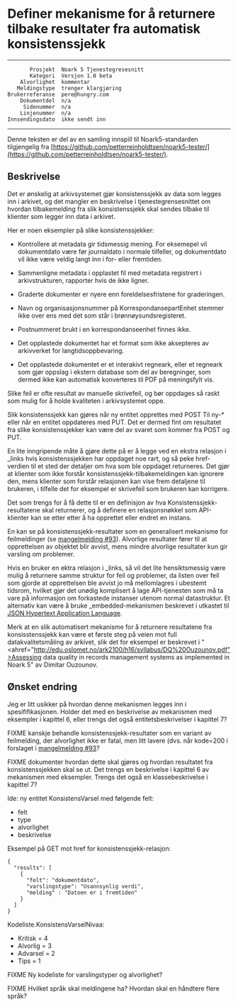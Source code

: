 Definer mekanisme for å returnere tilbake resultater fra automatisk konsistenssjekk
===================================================================================

 ------------------  ---------------------------------
           Prosjekt  Noark 5 Tjenestegresesnitt
           Kategori  Versjon 1.0 beta
        Alvorlighet  kommentar
       Meldingstype  trenger klargjøring
    Brukerreferanse  pere@hungry.com
        Dokumentdel  n/a
         Sidenummer  n/a
        Linjenummer  n/a
    Innsendingsdato  ikke sendt inn
 ------------------  ---------------------------------

Denne teksten er del av en samling innspill til Noark5-standarden
tilgjengelig fra
[https://github.com/petterreinholdtsen/noark5-tester/](https://github.com/petterreinholdtsen/noark5-tester/).

Beskrivelse
-----------

Det er ønskelig at arkivsystemet gjør konsistenssjekk av data som
legges inn i arkivet, og det mangler en beskrivelse i
tjenestegrensesnittet om hvordan tilbakemelding fra slik
konsistenssjekk skal sendes tilbake til klienter som legger inn data i
arkivet.

Her er noen eksempler på slike konsistenssjekker:

 * Kontrollere at metadata gir tidsmessig mening.  For eksemepel vil
   dokumentdato være før journaldato i normale tilfeller, og
   dokumentdato vil ikke være veldig langt inn i for- eller fremtiden.

 * Sammenligne metadata i opplastet fil med metadata registrert i
   arkivstrukturen, rapporter hvis de ikke ligner.

 * Graderte dokumenter er nyere enn foreldelsesfristene for
   graderingen.

 * Navn og organisasjonsnummer på KorrespondansepartEnhet stemmer ikke
   over ens med det som står i brønnøysundsregisteret.

 * Postnummeret brukt i en korrespondanseenhet finnes ikke.

 * Det opplastede dokumentet har et format som ikke aksepteres av
   arkivverket for langtidsoppbevaring.

 * Det opplastede dokumentet er et interakivt regneark, eller et
   regneark som gjør oppslag i ekstern database som del av
   beregninger, som dermed ikke kan automatisk konverteres til PDF på
   meningsfylt vis.

Slike feil er ofte resultat av manuelle skrivefeil, og bør oppdages så
raskt som mulig for å holde kvaliteten i arkivsystemet oppe.

Slik konsistenssjekk kan gjøres når ny entitet opprettes med POST Til
ny-* eller når en entitet oppdateres med PUT.  Det er dermed fint om
resultatet fra slike konsistenssjekker kan være del av svaret som
kommer fra POST og PUT.

En lite inngripende måte å gjøre dette på er å legge ved en ekstra
relasjon i _links hvis konsistenssjekken har oppdaget noe rart, og så
peke href-verdien til et sted der detaljer om hva som ble oppdaget
returneres.  Det gjør at klienter som ikke forstår
konsistenssjekk-tilbakemeldingen kan ignorere den, mens klienter som
forstår relasjonen kan vise frem detaljene til brukeren, i tilfelle
det for eksempel er skrivefeil som brukeren kan korrigere.

Det som trengs for å få dette til er en definisjon av hva
Konsistenssjekk-resultatene skal returnerer, og å definere en
relasjonsnøkkel som API-klienter kan se etter etter å ha opprettet
eller endret en instans.

En kan se på konsistenssjekk-resultater som en generalisert mekanisme
for feilmeldinger (se
[mangelmelding #93](https://github.com/arkivverket/noark5-tjenestegrensesnitt-standard/issues/93)).
Alvorlige resultater fører til at opprettelsen av objektet blir
avvist, mens mindre alvorlige resultater kun gir varsling om
problemer.

Hvis en bruker en ektra relasjon i _links, så vil det lite
hensiktsmessig være mulig å returnere samme struktur for feil og
problemer, da listen over feil som gjorde at opprettelsen ble avvist
jo må mellomlagres i ubestemt tidsrom, hvilket gjør det unødig
komplisert å lage API-tjenesten som må ta vare på informasjon om
forkastede instanser utenom normal datastruktur.  Et alternativ kan
være å bruke _embedded-mekanismen beskrevet i utkastet til [JSON
Hypertext Application
Language](https://tools.ietf.org/html/draft-kelly-json-hal-08).

Merk at en slik automatisert mekanisme for å returnere resultatene fra
konsisstenssjekk kan være et første steg på veien mot full
datakvalitetsmåling av arkivet, slik det for eksempel er beskrevet i
"<ahref="http://edu.oslomet.no/ark2100/h16/syllabus/DQ%20Ouzounov.pdf">Assessing
data quality in records management systems as implemented in Noark
5</a>" av Dimitar Ouzounov.

Ønsket endring
--------------

Jeg er litt usikker på hvordan denne mekanismen legges inn i
spesififikasjonen.  Holder det med en beskrivelse av mekanismen med
eksempler i kapittel 6, eller trengs det også entitetsbeskrivelser i
kapittel 7?


FIXME kanskje behandle konsistenssjekk-resultater som en variant av
feilmelding, der alvorlighet ikke er fatal, men litt lavere (dvs. når
kode=200 i forslaget i [mangelmelding
#93](https://github.com/arkivverket/noark5-tjenestegrensesnitt-standard/issues/93)?


FIXME dokumenter hvordan dette skal gjøres og hvordan resultatet fra
konsistenssjekken skal se ut.  Det trengs en beskrivelse i kapittel 6
av mekanismen med eksempler.  Trengs det også en klassebeskrivelse i
kapittel 7?

Ide: ny entitet KonsistensVarsel med følgende felt:

 * felt
 * type
 * alvorlighet
 * beskrivelse

Eksempel på GET mot href for konsistenssjekk-relasjon:

```
{
  "results": [
    {
      "felt": "dokumentdato",
      "varslingstype": "Usannsynlig verdi",
      "melding" : "Datoen er i fremtiden"
    }
  ]
}
```

Kodeliste.KonsistensVarselNivaa:
  * Kritisk = 4
  * Alvorlig = 3
  * Advarsel = 2
  * Tips = 1

FIXME Ny kodeliste for varslingstyper og alvorlighet?

FIXME Hvilket språk skal meldingene ha?  Hvordan skal en håndtere flere språk?
